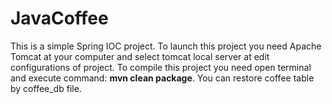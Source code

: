 # JavaCoffee
This is a simple Spring IOC project. To launch this project you need Apache Tomcat at your computer and select tomcat local server at edit configurations of project. To compile this project you need open terminal and execute command: **mvn clean package**.
You can restore coffee table by coffee_db file.
